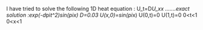 I have tried to solve the following 1D heat equation :
U_t=D*U_xx    .......exact solution :exp(-d*pi*t^2)*sin(pi*x)
D=0.03
U(x,0)=sin(pi*x)
U(0,t)=0
U(1,t)=0
0<t<1
0<x<1

